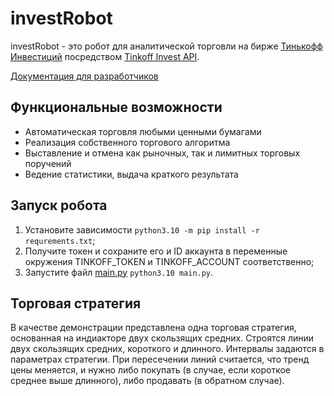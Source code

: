 # investRobot

investRobot - это робот для аналитической торговли на бирже [Тинькофф Инвестиций](https://www.tinkoff.ru/invest/)
посредством [Tinkoff Invest API](https://github.com/Tinkoff/investAPI).

[Документация для разработчиков](https://karpp.github.io/investRobot/)

## Функциональные возможности

* Автоматическая торговля любыми ценными бумагами
* Реализация собственного торгового алгоритма
* Выставление и отмена как рыночных, так и лимитных торговых поручений
* Ведение статистики, выдача краткого результата

## Запуск робота

1. Установите зависимости `python3.10 -m pip install -r requrements.txt`;
2. Получите токен и сохраните его и ID аккаунта в переменные окружения TINKOFF_TOKEN и TINKOFF_ACCOUNT соответственно;
3. Запустите файл [main.py](main.py) `python3.10 main.py`.

## Торговая стратегия

В качестве демонстрации представлена одна торговая стратегия, основанная на индиакторе двух скользящих средних.
Строятся линии двух скользящих средних, короткого и длинного. Интервалы задаются в параметрах стратегии.
При пересечении линий считается, что тренд цены меняется, и нужно либо покупать (в случае, если короткое среднее выше
длинного), либо продавать (в обратном случае).
